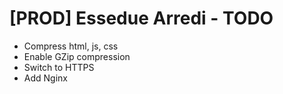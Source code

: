 # [PROD] Essedue Arredi - TODO
- Compress html, js, css
- Enable GZip compression
- Switch to HTTPS
- Add Nginx
